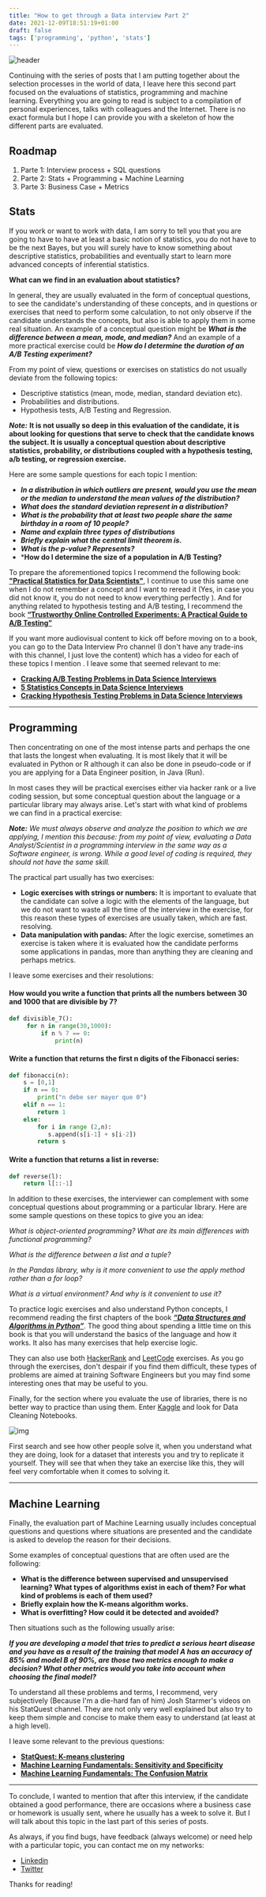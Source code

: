 ```yaml
---
title: "How to get through a Data interview Part 2"
date: 2021-12-09T18:51:19+01:00
draft: false
tags: ['programming', 'python', 'stats']
---
```


![header](https://miro.medium.com/max/700/1*EMklRKvxjOUBSUitZ_Au0Q.png)

Continuing with the series of posts that I am putting together about the selection processes in the world of data, I leave here this second part focused on the evaluations of statistics, programming and machine learning. Everything you are going to read is subject to a compilation of personal experiences, talks with colleagues and the Internet. There is no exact formula but I hope I can provide you with a skeleton of how the different parts are evaluated.

## Roadmap

1. Parte 1: Interview process + SQL questions
2. Parte 2: Stats + Programming + Machine Learning
3. Parte 3: Business Case + Metrics

## Stats

If you work or want to work with data, I am sorry to tell you that you are going to have to have at least a basic notion of statistics, you do not have to be the next Bayes, but you will surely have to know something about descriptive statistics, probabilities and eventually start to learn more advanced concepts of inferential statistics.

**What can we find in an evaluation about statistics?**

In general, they are usually evaluated in the form of conceptual questions, to see the candidate's understanding of these concepts, and in questions or exercises that need to perform some calculation, to not only observe if the candidate understands the concepts, but also is able to apply them in some real situation. An example of a conceptual question might be ***What is the difference between a mean, mode, and median?*** And an example of a more practical exercise could be ***How do I determine the duration of an A/B Testing experiment?***

From my point of view, questions or exercises on statistics do not usually deviate from the following topics:

- Descriptive statistics (mean, mode, median, standard deviation etc).
- Probabilities and distributions.
- Hypothesis tests, A/B Testing and Regression.

***Note:***  **It is not usually so deep in this evaluation of the candidate, it is about looking for questions that serve to check that the candidate knows the subject. It is usually a conceptual question about descriptive statistics, probability, or distributions coupled with a hypothesis testing, a/b testing, or regression exercise.**

Here are some sample questions for each topic I mention:

- ***In a distribution in which outliers are present, would you use the mean or the median to understand the mean values ​​of the distribution?***
- ***What does the standard deviation represent in a distribution?***
- ***What is the probability that at least two people share the same birthday in a room of 10 people?***
- ***Name and explain three types of distributions***
- ***Briefly explain what the central limit theorem is.***
- ***What is the p-value? Represents?***
- ***How do I determine the size of a population in A/B Testing?**

To prepare the aforementioned topics I recommend the following book: **["Practical Statistics for Data Scientists"](https://www.amazon.com/Practical-Statistics-Data-Scientists-Essential/dp/1491952962)**, I continue to use this same one when I do not remember a concept and I want to reread it (Yes, in case you did not know it, you do not need to know everything perfectly ). And for anything related to hypothesis testing and A/B testing, I recommend the book **[“Trustworthy Online Controlled Experiments: A Practical Guide to A/B Testing”](https://www.amazon.com/Trustworthy-Online-Controlled-Experiments-Practical/dp/1108724264)**

If you want more audiovisual content to kick off before moving on to a book, you can go to the Data Interview Pro channel (I don't have any trade-ins with this channel, I just love the content) which has a video for each of these topics I mention . I leave some that seemed relevant to me:

- **[Cracking A/B Testing Problems in Data Science Interviews](https://www.youtube.com/watch?v=X8u6kr4fxXc)**
- **[5 Statistics Concepts in Data Science Interviews](https://www.youtube.com/watch?v=Allap_hrjyo&list=PLY1Fi4XflWStFs6tLQ3Gey2Aaq_U4-Xnc&index=5)**
- **[Cracking Hypothesis Testing Problems in Data Science Interviews](https://www.youtube.com/watch?v=IY7y-t30UJc&list=PLY1Fi4XflWStljP1tzfAfU_Qn0wHzhzYm&index=3)**

---

## Programming

Then concentrating on one of the most intense parts and perhaps the one that lasts the longest when evaluating. It is most likely that it will be evaluated in Python or R although it can also be done in pseudo-code or if you are applying for a Data Engineer position, in Java (Run).

In most cases they will be practical exercises either via hacker rank or a live coding session, but some conceptual question about the language or a particular library may always arise. Let's start with what kind of problems we can find in a practical exercise:

***Note:*** *We must always observe and analyze the position to which we are applying, I mention this because: from my point of view, evaluating a Data Analyst/Scientist in a programming interview in the same way as a Software engineer, is wrong. While a good level of coding is required, they should not have the same skill.*

The practical part usually has two exercises:

- **Logic exercises with strings or numbers:** It is important to evaluate that the candidate can solve a logic with the elements of the language, but we do not want to waste all the time of the interview in the exercise, for this reason these types of exercises are usually taken, which are fast. resolving.
- **Data manipulation with pandas:** After the logic exercise, sometimes an exercise is taken where it is evaluated how the candidate performs some applications in pandas, more than anything they are cleaning and perhaps metrics.

I leave some exercises and their resolutions:

#### How would you write a function that prints all the numbers between 30 and 1000 that are divisible by 7?

```python
def divisible_7():
     for n in range(30,1000):
         if n % 7 == 0:
             print(n)
```

#### Write a function that returns the first n digits of the Fibonacci series:

```python
def fibonacci(n):
    s = [0,1]
    if n == 0:
        print("n debe ser mayor que 0")
    elif n == 1:
        return 1
    else:
        for i in range (2,n):
           s.append(s[i-1] + s[i-2])
        return s
```

#### Write a function that returns a list in reverse:

```python
def reverse(l):
    return l[::-1]
```

In addition to these exercises, the interviewer can complement with some conceptual questions about programming or a particular library. Here are some sample questions on these topics to give you an idea:

*What is object-oriented programming? What are its main differences with functional programming?*

*What is the difference between a list and a tuple?*

*In the Pandas library, why is it more convenient to use the apply method rather than a for loop?*

*What is a virtual environment? And why is it convenient to use it?*

To practice logic exercises and also understand Python concepts, I recommend reading the first chapters of the book ***[“Data Structures and Algorithms in Python”](https://www.amazon.es/Structures-Algorithms-Python-Michael-Goodrich/dp/1118290275/ref=sr_1_1?hvadid=80814136905924&hvbmt=be&hvdev=c&hvqmt=e&keywords=data+structures+and+algorithms+in+python&qid=1638906577&sr=8-1)***. The good thing about spending a little time on this book is that you will understand the basics of the language and how it works. It also has many exercises that help exercise logic.

They can also use both [HackerRank](https://www.hackerrank.com/) and [LeetCode](https://leetcode.com/) exercises. As you go through the exercises, don't despair if you find them difficult, these types of problems are aimed at training Software Engineers but you may find some interesting ones that may be useful to you.

Finally, for the section where you evaluate the use of libraries, there is no better way to practice than using them. Enter [Kaggle](https://kaggle.com/) and look for Data Cleaning Notebooks.

![img](https://miro.medium.com/max/411/1*0aLcrletCF55FiHJEs3uYg.png)

First search and see how other people solve it, when you understand what they are doing, look for a dataset that interests you and try to replicate it yourself. They will see that when they take an exercise like this, they will feel very comfortable when it comes to solving it.

---

## Machine Learning

Finally, the evaluation part of Machine Learning usually includes conceptual questions and questions where situations are presented and the candidate is asked to develop the reason for their decisions.

Some examples of conceptual questions that are often used are the following:

- **What is the difference between supervised and unsupervised learning? What types of algorithms exist in each of them? For what kind of problems is each of them used?**
- **Briefly explain how the K-means algorithm works.**
- **What is overfitting? How could it be detected and avoided?**

Then situations such as the following usually arise:

***If you are developing a model that tries to predict a serious heart disease and you have as a result of the training that model A has an accuracy of 85% and model B of 90%, are those two metrics enough to make a decision? What other metrics would you take into account when choosing the final model?***

To understand all these problems and terms, I recommend, very subjectively (Because I'm a die-hard fan of him) Josh Starmer's videos on his StatQuest channel. They are not only very well explained but also try to keep them simple and concise to make them easy to understand (at least at a high level).

I leave some relevant to the previous questions:

- **[StatQuest: K-means clustering](https://www.youtube.com/watch?v=4b5d3muPQmA)**
- **[Machine Learning Fundamentals: Sensitivity and Specificity](https://www.youtube.com/watch?v=vP06aMoz4v8)**
- **[Machine Learning Fundamentals: The Confusion Matrix](https://www.youtube.com/watch?v=Kdsp6soqA7o)**

---

To conclude, I wanted to mention that after this interview, if the candidate obtained a good performance, there are occasions where a business case or homework is usually sent, where he usually has a week to solve it. But I will talk about this topic in the last part of this series of posts.

As always, if you find bugs, have feedback (always welcome) or need help with a particular topic, you can contact me on my networks:

- [Linkedin](https://www.linkedin.com/in/tomas-ertola/)
- [Twitter](https://twitter.com/theworldisdata)


Thanks for reading!